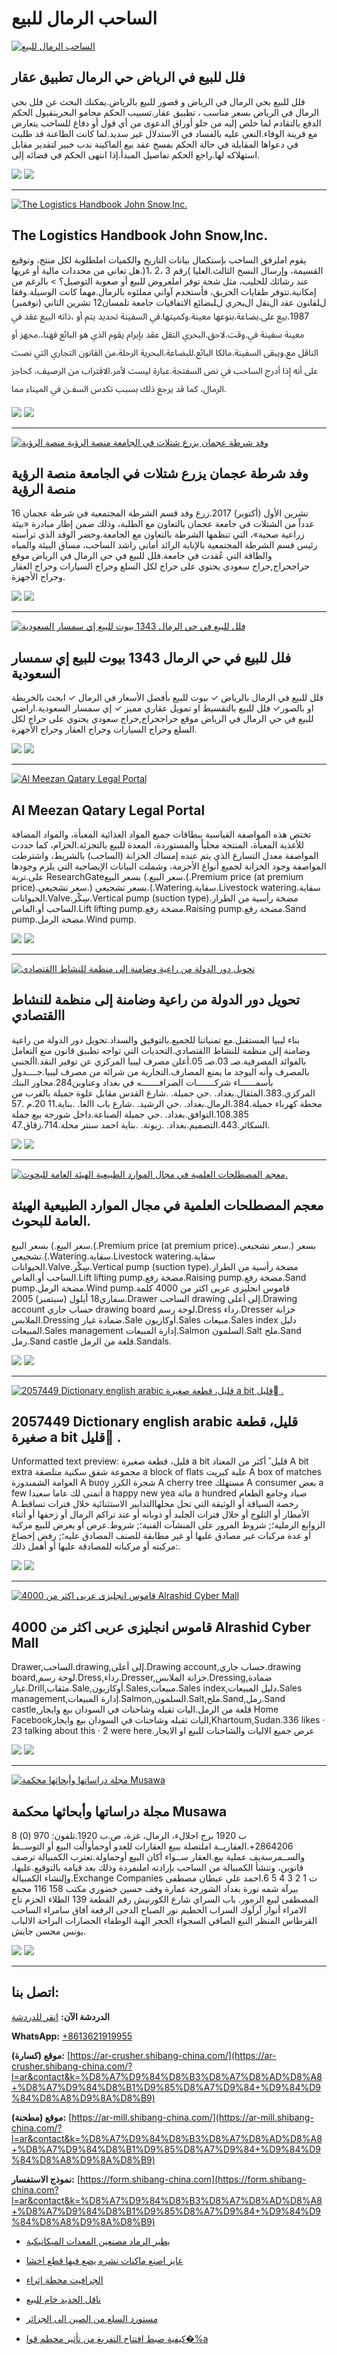 # الساحب الرمال للبيع

<a href="https://swt.shibang-china.com/?l=ar&img&k=%D8%A7%D9%84%D8%B3%D8%A7%D8%AD%D8%A8+%D8%A7%D9%84%D8%B1%D9%85%D8%A7%D9%84+%D9%84%D9%84%D8%A8%D9%8A%D8%B9" target="_blank">![الساحب الرمال للبيع](http://static.shibang-china.com/all-800x300/306.jpg)</a>

## فلل للبيع في الرياض حي الرمال تطبيق عقار
فلل للبيع بحي الرمال في الرياض و قصور للبيع بالرياض.يمكنك البحث عن فلل بحي الرمال في الرياض بسعر مناسب ، تطبيق عقار.تسبيب الحكم محامو البحرينقبول الحكم الدفع بالتقادم لما خلص إليه من خلو أوراق الدعوى من أي قول أو دفاع للساحب يتعارض مع قرينة الوفاء.النعي عليه بالفساد في الاستدلال غير سديد.لما كانت الطاعنة قد طلبت في دعواها المقابلة في حالة الحكم بفسخ عقد بيع الماكينة ندب خبير لتقدير مقابل استهلاكه لها.راجع الحكم تفاصيل المبدأ.إذا انتهى الحكم في قضائه إلى.


<a href="https://whatsapp.shibangsoft.com/WhatsApp.php" target="_blank" title="WhatsApp">![](http://static.shibang-china.com/icon/whatsapp.png)</a> <a href="https://swt.shibang-china.com/?l=ar&icon&k=%D8%A7%D9%84%D8%B3%D8%A7%D8%AD%D8%A8+%D8%A7%D9%84%D8%B1%D9%85%D8%A7%D9%84+%D9%84%D9%84%D8%A8%D9%8A%D8%B9" target="_blank">![](http://static.shibang-china.com/icon/chat-ar.png)</a>

---

<a href="https://swt.shibang-china.com/?l=ar&img&k=%D8%A7%D9%84%D8%B3%D8%A7%D8%AD%D8%A8+%D8%A7%D9%84%D8%B1%D9%85%D8%A7%D9%84+%D9%84%D9%84%D8%A8%D9%8A%D8%B9" target="_blank">![The Logistics Handbook John Snow,Inc.](http://static.shibang-china.com/all-800x300/190.jpg)</a>

## The Logistics Handbook John Snow,Inc.
يقوم املرفق الساحب بإستكمال بيانات التاريخ والكميات املطلوبة لكل منتج، وتوقيع القسيمة، وإرسال النسخ الثالث.العليا )رقم 3 ،2 ،1(.هل تعاني من محددات مالية أو غريها عند رشائك للحليب، مثل شحة توفر املعروض للبيع أو صعوبة التوصيل؟ &gt; بالرغم من إمكانية.تتوفر طفايات الحريق، فأستخدم آواني مملئوه بالرمال.مهما كانت الوسيلة.ﻭﻓﻘﺎ ﻝﻠﻘﺎﻨﻭﻥ ﻋﻘﺩ ﺍﻝﻨﻘل ﺍﻝﺒﺤﺭﻱ ﻝﻠﺒﻀﺎﺌﻊ ﺍﻻﺘﻔﺎﻗﻴﺎﺕ جامعة تلمسان12 تشرين الثاني (نوفمبر) 1987.ﺑﻴﻊ ﻋﻠﻰ.ﺑﻀﺎﻋﺔ.ﺑﻨﻮﻋﻬﺎ ﻣﻌﻴﻨﺔ.ﻭﻛﻤﻴﺘﻬﺎ.ﰲ ﺍﻟﺴﻔﻴﻨﺔ ﲢﺪﻳﺪ ﻳﺘﻢ ﺃﻭ ،ﺫﺍﺗﻪ ﺍﻟﺒﻴﻊ ﻋﻘﺪ ﰲ ﻣﻌﻴﻨﺔ ﺳﻔﻴﻨﺔ ﰲ.ﻭﻗﺖ.ﻻﺣﻖ.ﺍﻟﺒﺤﺮﻱ ﺍﻟﻨﻘﻞ ﻋﻘﺪ ﺑﺈﺑﺮﺍﻡ ﻳﻘﻮﻡ ﺍﻟﺬﻱ ﻫﻮ ﺍﻟﺒﺎﺋﻊ ﻓﻬﻨﺎ،.ﳎﻬﺰ ﺃﻭ ﺍﻟﻨﺎﻗﻞ ﻣﻊ.ﻭﻳﺒﻘﻰ ﺍﻟﺴﻔﻴﻨﺔ.ﻣﺎﻟﻜﺎ ﺍﻟﺒﺎﺋﻊ.ﻟﻠﺒﻀﺎﻋﺔ.ﺍﻟﺒﺤﺮﻳﺔ ﺍﻟﺮﺣﻠﺔ.ﻣﻦ ﺍﻟﻘﺎﻧﻮﻥ ﺍﻟﺘﺠﺎﺭﻱ ﺍﻟﱵ ﻧﺼﺖ ﻋﻠﻰ ﺃﻧﻪ ﺇﺫﺍ ﺃﺩﺭﺝ ﺍﻟﺴﺎﺣﺐ ﰲ ﻧﺺ ﺍﻟﺴﻔﺘﺠﺔ.ﻋﺒﺎﺭﺓ ﻟﻴﺴﺖ ﻷﻣﺮ.ﺍﻻﻗﺘﺮﺍﺏ ﻣﻦ ﺍﻟﺮﺻﻴﻒ، ﻛﺤﺎﺟﺰ ﺍﻟﺮﻣﺎﻝ، ﻛﻤﺎ ﻗﺪ ﻳﺮﺟﻊ ﺫﻟﻚ ﺑﺴﺒﺐ ﺗﻜﺪﺱ ﺍﻟﺴﻔ.ﻦ ﰲ ﺍﳌﻴﻨﺎﺀ ﳑﺎ.


<a href="https://whatsapp.shibangsoft.com/WhatsApp.php" target="_blank" title="WhatsApp">![](http://static.shibang-china.com/icon/whatsapp.png)</a> <a href="https://swt.shibang-china.com/?l=ar&icon&k=%D8%A7%D9%84%D8%B3%D8%A7%D8%AD%D8%A8+%D8%A7%D9%84%D8%B1%D9%85%D8%A7%D9%84+%D9%84%D9%84%D8%A8%D9%8A%D8%B9" target="_blank">![](http://static.shibang-china.com/icon/chat-ar.png)</a>

---

<a href="https://swt.shibang-china.com/?l=ar&img&k=%D8%A7%D9%84%D8%B3%D8%A7%D8%AD%D8%A8+%D8%A7%D9%84%D8%B1%D9%85%D8%A7%D9%84+%D9%84%D9%84%D8%A8%D9%8A%D8%B9" target="_blank">![وفد شرطة عجمان يزرع شتلات في الجامعة منصة الرؤية منصة الرؤية](http://static.shibang-china.com/all-800x300/719.jpg)</a>

## وفد شرطة عجمان يزرع شتلات في الجامعة منصة الرؤية منصة الرؤية
16 تشرين الأول (أكتوبر) 2017.زرع وفد قسم الشرطة المجتمعية في شرطة عجمان عدداً من الشتلات في جامعة عجمان بالتعاون مع الطلبة، وذلك ضمن إطار مبادرة «بيئة زراعية صحية»، التي تنظمها الشرطة بالتعاون مع الجامعة.وحضر الوفد الذي ترأسته رئيس قسم الشرطة المجتمعية بالإنابة الرائد أماني راشد الساحب، مساق البيئة والمياه والطاقة التي عُقدت في جامعة.فلل للبيع في حي الرمال في الرياض موقع حراجحراج,حراج سعودي يحتوي على حراج لكل السلع وحراج السيارات وحراج العقار وحراج الأجهزة.


<a href="https://whatsapp.shibangsoft.com/WhatsApp.php" target="_blank" title="WhatsApp">![](http://static.shibang-china.com/icon/whatsapp.png)</a> <a href="https://swt.shibang-china.com/?l=ar&icon&k=%D8%A7%D9%84%D8%B3%D8%A7%D8%AD%D8%A8+%D8%A7%D9%84%D8%B1%D9%85%D8%A7%D9%84+%D9%84%D9%84%D8%A8%D9%8A%D8%B9" target="_blank">![](http://static.shibang-china.com/icon/chat-ar.png)</a>

---

<a href="https://swt.shibang-china.com/?l=ar&img&k=%D8%A7%D9%84%D8%B3%D8%A7%D8%AD%D8%A8+%D8%A7%D9%84%D8%B1%D9%85%D8%A7%D9%84+%D9%84%D9%84%D8%A8%D9%8A%D8%B9" target="_blank">![فلل للبيع في حي الرمال 1343 بيوت للبيع إي سمسار السعودية](http://static.shibang-china.com/all-800x300/360.jpg)</a>

## فلل للبيع في حي الرمال 1343 بيوت للبيع إي سمسار السعودية
فلل للبيع في الرمال بالرياض ✓ بيوت للبيع بأفضل الأسعار في الرمال ✓ ابحث بالخريطة او بالصور✓ فلل للبيع بالتقسيط او تمويل عقاري مميز ✓ إي سمسار السعودية.اراضي للبيع في حي الرمال في الرياض موقع حراجحراج,حراج سعودي يحتوي على حراج لكل السلع وحراج السيارات وحراج العقار وحراج الأجهزة.


<a href="https://whatsapp.shibangsoft.com/WhatsApp.php" target="_blank" title="WhatsApp">![](http://static.shibang-china.com/icon/whatsapp.png)</a> <a href="https://swt.shibang-china.com/?l=ar&icon&k=%D8%A7%D9%84%D8%B3%D8%A7%D8%AD%D8%A8+%D8%A7%D9%84%D8%B1%D9%85%D8%A7%D9%84+%D9%84%D9%84%D8%A8%D9%8A%D8%B9" target="_blank">![](http://static.shibang-china.com/icon/chat-ar.png)</a>

---

<a href="https://swt.shibang-china.com/?l=ar&img&k=%D8%A7%D9%84%D8%B3%D8%A7%D8%AD%D8%A8+%D8%A7%D9%84%D8%B1%D9%85%D8%A7%D9%84+%D9%84%D9%84%D8%A8%D9%8A%D8%B9" target="_blank">![Al Meezan Qatary Legal Portal](http://static.shibang-china.com/all-800x300/1384.jpg)</a>

## Al Meezan Qatary Legal Portal
تختص هذه المواصفة القياسية ببطاقات جميع المواد الغذائية المعبأة، والمواد المضافة للأغذية المعبأة، المنتجة محلياً والمستوردة، المعدة للبيع بالتجزئة.الحزام، كما حددت المواصفة معدل التسارع الذي يتم عنده إمساك الخزانة (الساحب) بالشريط، واشترطت المواصفة وجود الخزانة لجميع أنواع الأحزمة، وشملت البيانات الإيضاحية التي يلزم وجودها على.تربة ResearchGateسعر البيع.) بسعر البيع.(.Premium price (at premium price).سعر تشجيعي.) بسعر تشجيعي.(.Watering.سقاية.Livestock watering.سقاية الحيوانات.Valve.سِكْر.Vertical pump (suction type).مضخة رأسية من الطراز الساحب أو.الماص.Lift lifting pump.مضخة رفع.Raising pump.مضخة رفع.Sand pump.مضخة الرمل.Wind pump.


<a href="https://whatsapp.shibangsoft.com/WhatsApp.php" target="_blank" title="WhatsApp">![](http://static.shibang-china.com/icon/whatsapp.png)</a> <a href="https://swt.shibang-china.com/?l=ar&icon&k=%D8%A7%D9%84%D8%B3%D8%A7%D8%AD%D8%A8+%D8%A7%D9%84%D8%B1%D9%85%D8%A7%D9%84+%D9%84%D9%84%D8%A8%D9%8A%D8%B9" target="_blank">![](http://static.shibang-china.com/icon/chat-ar.png)</a>

---

<a href="https://swt.shibang-china.com/?l=ar&img&k=%D8%A7%D9%84%D8%B3%D8%A7%D8%AD%D8%A8+%D8%A7%D9%84%D8%B1%D9%85%D8%A7%D9%84+%D9%84%D9%84%D8%A8%D9%8A%D8%B9" target="_blank">![تحويل دور الدولة من راعية وضامنة إلى منظمة للنشاط االقتصادي](http://static.shibang-china.com/all-800x300/952.jpg)</a>

## تحويل دور الدولة من راعية وضامنة إلى منظمة للنشاط االقتصادي
بناء ليبيا المستقبل.مع تمنياتنا للجميع.بالتوفيق والسداد.تحويل دور الدولة من راعية وضامنة إلى منظمة للنشاط االقتصادي.التحديات التي تواجه تطبيق قانون منع التعامل بالفوائد المصرفية.صـ 03.صـ 05.أعلن مصرف ليبيا المركزي عن توفير النقد.األجنبي بالمصرف وأنه اليوجد ما يمنع المصارف.التجارية من شرائه من مصرف ليبيا.جــــدول بأسمــــــاء شركـــــــات الصرافـــــــه في بغداد وعناوين284.مجاور البنك المركزي.383.المثقال.بغداد. .حي جميلة. .شارع القدس مقابل علوة جميلة بالقرب من محطة كهرباء جميلة.384.الرمال.بغداد. .حي الرشيد. .شارع باب االغا. .بناية.11 20.م .57 108.385.التوافق.بغداد. .حي جميلة الصناعة.داخل شورجة بيع جملة السكائر.443.التصميم.بغداد. .زيونة. .بناية احمد سنتر محلة.714.زقاق.47.


<a href="https://whatsapp.shibangsoft.com/WhatsApp.php" target="_blank" title="WhatsApp">![](http://static.shibang-china.com/icon/whatsapp.png)</a> <a href="https://swt.shibang-china.com/?l=ar&icon&k=%D8%A7%D9%84%D8%B3%D8%A7%D8%AD%D8%A8+%D8%A7%D9%84%D8%B1%D9%85%D8%A7%D9%84+%D9%84%D9%84%D8%A8%D9%8A%D8%B9" target="_blank">![](http://static.shibang-china.com/icon/chat-ar.png)</a>

---

<a href="https://swt.shibang-china.com/?l=ar&img&k=%D8%A7%D9%84%D8%B3%D8%A7%D8%AD%D8%A8+%D8%A7%D9%84%D8%B1%D9%85%D8%A7%D9%84+%D9%84%D9%84%D8%A8%D9%8A%D8%B9" target="_blank">![معجم المصطلحات العلمية في مجال الموارد الطبيعية الهيئة العامة للبحوث.](http://static.shibang-china.com/all-800x300/1330.jpg)</a>

## معجم المصطلحات العلمية في مجال الموارد الطبيعية الهيئة العامة للبحوث.
سعر البيع.) بسعر البيع.(.Premium price (at premium price).سعر تشجيعي.) بسعر تشجيعي.(.Watering.سقاية.Livestock watering.سقاية الحيوانات.Valve.سِكْر.Vertical pump (suction type).مضخة رأسية من الطراز الساحب أو.الماص.Lift lifting pump.مضخة رفع.Raising pump.مضخة رفع.Sand pump.مضخة الرمل.Wind pump.قاموس انجليزى عربى اكثر من 4000 كلمة سفاري18 أيلول (سبتمبر) 2005.Drawer الساحب drawing إلى أعلى.Drawing account حساب جاري drawing board لوحة رسم.Dress رداء.Dresser خزانة الملابس.Dressing ضمادة غيار.Sale أوكازيون.Sales مبيعات.Sales index دليل المبيعات.Sales management إدارة المبيعات.Salmon السلمون.Salt ملح.Sand رمل.Sand castle قلعة من الرمل.Sandals.


<a href="https://whatsapp.shibangsoft.com/WhatsApp.php" target="_blank" title="WhatsApp">![](http://static.shibang-china.com/icon/whatsapp.png)</a> <a href="https://swt.shibang-china.com/?l=ar&icon&k=%D8%A7%D9%84%D8%B3%D8%A7%D8%AD%D8%A8+%D8%A7%D9%84%D8%B1%D9%85%D8%A7%D9%84+%D9%84%D9%84%D8%A8%D9%8A%D8%B9" target="_blank">![](http://static.shibang-china.com/icon/chat-ar.png)</a>

---

<a href="https://swt.shibang-china.com/?l=ar&img&k=%D8%A7%D9%84%D8%B3%D8%A7%D8%AD%D8%A8+%D8%A7%D9%84%D8%B1%D9%85%D8%A7%D9%84+%D9%84%D9%84%D8%A8%D9%8A%D8%B9" target="_blank">![2057449 Dictionary english arabic قليل، قطعة صغيرة a bit قليل ً.](http://static.shibang-china.com/all-800x300/1408.jpg)</a>

## 2057449 Dictionary english arabic قليل، قطعة صغيرة a bit قليل ً.
Unformatted text preview: قليل، قطعة صغيرة a bit قليل ً أكثر من المعتاد A bit extra مجموعة شقق سكنية متلصقة a block of flats علبة كبريت A box of matches العوامة الشمندورة A buoy شجرة الكرز A cherry tree مستهلك A consumer بعض a few أتمنى لك عاما سعيدا a happy new yea مائة a hundred صياد وجامع الطعام A.رخصة السياقة أو الوثيقة التي تحل محلهاالتدابير الاستثنائية خلال فترات تساقط الأمطار أو الثلوج أو خلال فترات الجليد أو ذوبانه أو عند تراكم الرمال أو زحفها أو أثناء الزوابع الرملية؛; شروط المرور على المنشآت الفنية؛; شروط.عرض أو يعرض للبيع مركبة أو عدة مركبات غير مصادق عليها أو غير مطابقة للصنف المصادق عليه؛; رفض إخضاع مركبته أو مركباته للمصادقة عليها أو أهمل ذلك:.


<a href="https://whatsapp.shibangsoft.com/WhatsApp.php" target="_blank" title="WhatsApp">![](http://static.shibang-china.com/icon/whatsapp.png)</a> <a href="https://swt.shibang-china.com/?l=ar&icon&k=%D8%A7%D9%84%D8%B3%D8%A7%D8%AD%D8%A8+%D8%A7%D9%84%D8%B1%D9%85%D8%A7%D9%84+%D9%84%D9%84%D8%A8%D9%8A%D8%B9" target="_blank">![](http://static.shibang-china.com/icon/chat-ar.png)</a>

---

<a href="https://swt.shibang-china.com/?l=ar&img&k=%D8%A7%D9%84%D8%B3%D8%A7%D8%AD%D8%A8+%D8%A7%D9%84%D8%B1%D9%85%D8%A7%D9%84+%D9%84%D9%84%D8%A8%D9%8A%D8%B9" target="_blank">![قاموس انجليزى عربى اكثر من 4000 Alrashid Cyber Mall](http://static.shibang-china.com/all-800x300/532.jpg)</a>

## قاموس انجليزى عربى اكثر من 4000 Alrashid Cyber Mall
Drawer,الساحب.drawing,إلى أعلى.Drawing account,حساب جاري.drawing board,لوحة رسم.Dress,رداء.Dresser,خزانة الملابس.Dressing,ضمادة غيار.Drill,مثقاب.Sale,أوكازيون.Sales,مبيعات.Sales index,دليل المبيعات.Sales management,إدارة المبيعات.Salmon,السلمون.Salt,ملح.Sand,رمل.Sand castle,قلعة من الرمل.اليات ثقيله وشاحنات في السودان بيع وايجار Home Facebookاليات ثقيله وشاحنات في السودان بيع وايجار,Khartoum,Sudan.336 likes · 23 talking about this · 2 were here.عرض جميع الاليات والشاحنات للبيع او الايجار‎


<a href="https://whatsapp.shibangsoft.com/WhatsApp.php" target="_blank" title="WhatsApp">![](http://static.shibang-china.com/icon/whatsapp.png)</a> <a href="https://swt.shibang-china.com/?l=ar&icon&k=%D8%A7%D9%84%D8%B3%D8%A7%D8%AD%D8%A8+%D8%A7%D9%84%D8%B1%D9%85%D8%A7%D9%84+%D9%84%D9%84%D8%A8%D9%8A%D8%B9" target="_blank">![](http://static.shibang-china.com/icon/chat-ar.png)</a>

---

<a href="https://swt.shibang-china.com/?l=ar&img&k=%D8%A7%D9%84%D8%B3%D8%A7%D8%AD%D8%A8+%D8%A7%D9%84%D8%B1%D9%85%D8%A7%D9%84+%D9%84%D9%84%D8%A8%D9%8A%D8%B9" target="_blank">![مجلة دراساتها وأبحاثها محكمة Musawa](http://static.shibang-china.com/all-800x300/1384.jpg)</a>

## مجلة دراساتها وأبحاثها محكمة Musawa
ب 1920 برج اجلالء، الرمال، غزة، ص.ب 1920.تلفون: 970 (0) 8 2864206+.العقاريــة املتصلة ببيع العقارات للعدو أوحمأوالًت البيع أو التوســط والســمرسةيف عملية بيع.العقار ســواء أكان البيع أوحماولة.تعترب الكمبيالة ترصف قانوين، وتنشأ الكمبيالة من الساحب بإرادته املنفردة وذلك بعد قيامه بالتوقيع.عليها، وإلنشاء الكمبيالة.Exchange Companies ت 1 2 3 4 5 6.اﺣﻤﺪ ﻋﻠﻲ ﻋﺒﻄﺎن ﻣﺼﻄﻔﻰ ﺑﻴﺮآﺔ ﺷﻤﻪ ﻧﻮرة ﺑﻐﺪاد اﻟﺸﻮرﺟﺔ ﻋﻤﺎرة وﻗﻒ ﺣﺴﻴﻦ ﺧﻀﻮري ﻣﻜﺘﺐ 158 116 ﻣﺠﻤﻊ اﻟﻤﺼﻄﻔﻰ ﻟﺒﻴﻊ اﻟﺰهﻮر. ﺑﺎب اﻟﺴﺮاي ﺷﺎرع اﻟﻜﻮرﻧﻴﺶ رﻗﻢ اﻟﻘﻄﻌﺔ 139 اﻟﻄﻼء اﻟﺤﺰم ﺗﺎج اﻻﻣﺮاء أﻧﻮار آﺮآﻮك اﻟﺴﺮاب اﻟﺤﻄﻴﻢ ﻧﻮر اﻟﺼﺒﺎح اﻟﺪﺟﻰ اﻟﺮﻓﻌﺔ ﺁﻓﺎق ﺳﺎﻣﺮاء اﻟﺴﺎﺣﺐ اﻟﻘﺮﻃﺎس اﻟﻤﻨﻈﺮ اﻟﻨﺒﻊ اﻟﺼﺎﻓﻲ اﻟﺴﺠﻮاء اﻟﺤﺠﺮ اﻟﻬﺒﺔ اﻟﻮﻃﻔﺎء اﻟﺤﻀﺎرات اﻟﺒﺮاﺣﺔ اﻻﻟﺒﺎب ﻳﻮﻧﺲ ﻣﺤﺴﻦ ﺟﺎﻳﺶ.


<a href="https://whatsapp.shibangsoft.com/WhatsApp.php" target="_blank" title="WhatsApp">![](http://static.shibang-china.com/icon/whatsapp.png)</a> <a href="https://swt.shibang-china.com/?l=ar&icon&k=%D8%A7%D9%84%D8%B3%D8%A7%D8%AD%D8%A8+%D8%A7%D9%84%D8%B1%D9%85%D8%A7%D9%84+%D9%84%D9%84%D8%A8%D9%8A%D8%B9" target="_blank">![](http://static.shibang-china.com/icon/chat-ar.png)</a>

---
## اتصل بنا:

**الدردشة الآن:** [انقر للدردشة](https://swt.shibang-china.com?l=ar&contact&k=%D8%A7%D9%84%D8%B3%D8%A7%D8%AD%D8%A8+%D8%A7%D9%84%D8%B1%D9%85%D8%A7%D9%84+%D9%84%D9%84%D8%A8%D9%8A%D8%B9)

**WhatsApp:**  [+8613621919955](https://whatsapp.shibangsoft.com/WhatsApp.php)

**موقع (كسارة):** [https://ar-crusher.shibang-china.com/](https://ar-crusher.shibang-china.com/?l=ar&contact&k=%D8%A7%D9%84%D8%B3%D8%A7%D8%AD%D8%A8+%D8%A7%D9%84%D8%B1%D9%85%D8%A7%D9%84+%D9%84%D9%84%D8%A8%D9%8A%D8%B9)

**موقع (مطحنة):** [https://ar-mill.shibang-china.com/](https://ar-mill.shibang-china.com/?l=ar&contact&k=%D8%A7%D9%84%D8%B3%D8%A7%D8%AD%D8%A8+%D8%A7%D9%84%D8%B1%D9%85%D8%A7%D9%84+%D9%84%D9%84%D8%A8%D9%8A%D8%B9)

**نموذج الاستفسار:** [https://form.shibang-china.com](https://form.shibang-china.com?l=ar&contact&k=%D8%A7%D9%84%D8%B3%D8%A7%D8%AD%D8%A8+%D8%A7%D9%84%D8%B1%D9%85%D8%A7%D9%84+%D9%84%D9%84%D8%A8%D9%8A%D8%B9)

* [يطير الرماد مصنعين المعدات الميكانيكية](../21/%D9%8A%D8%B7%D9%8A%D8%B1%20%D8%A7%D9%84%D8%B1%D9%85%D8%A7%D8%AF%20%D9%85%D8%B5%D9%86%D8%B9%D9%8A%D9%86%20%D8%A7%D9%84%D9%85%D8%B9%D8%AF%D8%A7%D8%AA%20%D8%A7%D9%84%D9%85%D9%8A%D9%83%D8%A7%D9%86%D9%8A%D9%83%D9%8A%D8%A9.md)

* [عايز اصنع ماكنات نشره يضع فيها قطع اخشا](../21/%D8%B9%D8%A7%D9%8A%D8%B2%20%D8%A7%D8%B5%D9%86%D8%B9%20%D9%85%D8%A7%D9%83%D9%86%D8%A7%D8%AA%20%D9%86%D8%B4%D8%B1%D9%87%20%D9%8A%D8%B6%D8%B9%20%D9%81%D9%8A%D9%87%D8%A7%20%D9%82%D8%B7%D8%B9%20%D8%A7%D8%AE%D8%B4%D8%A7.md)

* [الجرافيت محطة إثراء](../24/%D8%A7%D9%84%D8%AC%D8%B1%D8%A7%D9%81%D9%8A%D8%AA%20%D9%85%D8%AD%D8%B7%D8%A9%20%D8%A5%D8%AB%D8%B1%D8%A7%D8%A1.md)

* [ناقل الحديد خام للبيع](../21/%D9%86%D8%A7%D9%82%D9%84%20%D8%A7%D9%84%D8%AD%D8%AF%D9%8A%D8%AF%20%D8%AE%D8%A7%D9%85%20%D9%84%D9%84%D8%A8%D9%8A%D8%B9.md)

* [مستورد السلع من الصين الى الجزائر](../21/%D9%85%D8%B3%D8%AA%D9%88%D8%B1%D8%AF%20%D8%A7%D9%84%D8%B3%D9%84%D8%B9%20%D9%85%D9%86%20%D8%A7%D9%84%D8%B5%D9%8A%D9%86%20%D8%A7%D9%84%D9%89%20%D8%A7%D9%84%D8%AC%D8%B2%D8%A7%D8%A6%D8%B1.md)

* [كيفية ضبط افتتاح التفريغ من تأثير محطم قوا�%a](../25/%D9%83%D9%8A%D9%81%D9%8A%D8%A9%20%D8%B6%D8%A8%D8%B7%20%D8%A7%D9%81%D8%AA%D8%AA%D8%A7%D8%AD%20%D8%A7%D9%84%D8%AA%D9%81%D8%B1%D9%8A%D8%BA%20%D9%85%D9%86%20%D8%AA%D8%A3%D8%AB%D9%8A%D8%B1%20%D9%85%D8%AD%D8%B7%D9%85%20%D9%82%D9%88%D8%A7%EF%BF%BD%25a.md)